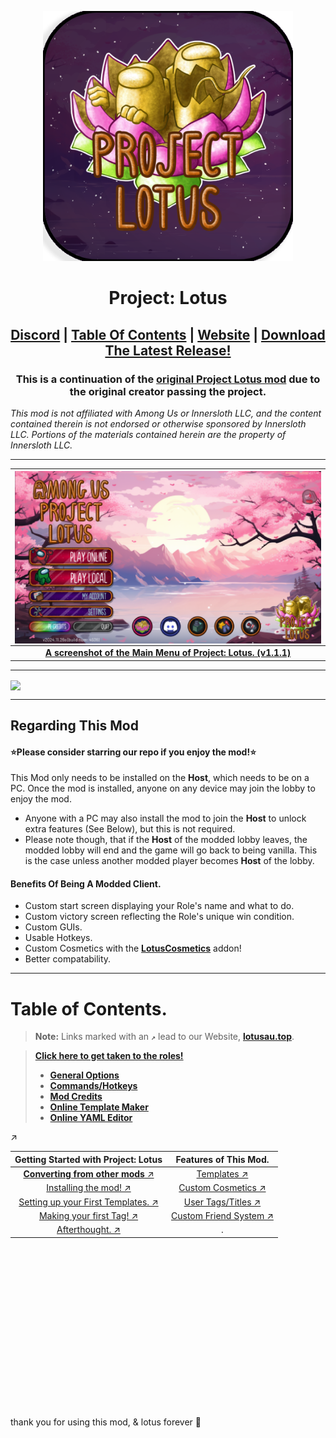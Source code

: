 <p align="center">
  <img width="400" height="400" src="./.github/logo.png">
</p>
<h1 align="center">Project: Lotus</h1>

<h2 align="center"> <a href="https://discord.gg/projectlotus">Discord</a> | <a href="#table-of-contents">Table Of Contents</a> | <a href="https://lotusau.top/">Website</a> | <a href="https://github.com/Lotus-AU/LotusContinued/releases/latest">Download The Latest Release!</a>

<h3 align="center">This is a continuation of the <a href="https://github.com/ImaMapleTree/Lotus">original Project Lotus mod</a> due to the original creator passing the project. </h3>
<i align="center">This mod is not affiliated with Among Us or Innersloth LLC, and the content contained therein is not endorsed or otherwise sponsored by Innersloth LLC. Portions of the materials contained herein are the property of Innersloth LLC.</i>

---
|        <img align="center" src="./.github/main_menu.png">            |
| :----------------------------------------------------------------:   |
| <u>**A screenshot of the Main Menu of Project: Lotus. (v1.1.1)**</u> |
---

<a href="https://discord.gg/invite/projectlotus"><img align="center" src="./.github/box_joinourdiscord (3).png"></a>

---

## Regarding This Mod

#### ⭐Please consider starring our repo if you enjoy the mod!⭐

This Mod only needs to be installed on the **Host**, which needs to be on a PC. Once the mod is installed, anyone on any device may join the lobby to enjoy the mod. <br>

- Anyone with a PC may also install the mod to join the **Host** to unlock extra features (See Below), but this is not required.
- Please note though, that if the **Host** of the modded lobby leaves, the modded lobby will end and the game will go back to being vanilla. This is the case unless another modded player becomes **Host** of the lobby.

#### Benefits Of Being A Modded Client.<br>

- Custom start screen displaying your Role's name and what to do.
- Custom victory screen reflecting the Role's unique win condition.
- Custom GUIs.
- Usable Hotkeys.
- Custom Cosmetics with the [**LotusCosmetics**](https://lotusau.top/en/features/cosmetics) addon!
- Better compatability.

---

# Table of Contents.

> **Note:** Links marked with an **`↗`** lead to our Website, [**lotusau.top**](https://lotusau.top). <br>

> [**Click here to get taken to the roles!**](https://lotusau.top/en/roles)
>
> - [**General Options**](https://lotusau.top/rd/options)
> - [**Commands/Hotkeys**](https://lotusau.top/rd/commands)
> - [**Mod Credits**](https://lotusau.top/credits)
> - [**Online Template Maker**](https://lotusau.top/templates)
> - [**Online YAML Editor**](https://lotusau.top/template-editor)

↗

|                     Getting Started with Project: Lotus                       |                    Features of This Mod.                     | 
| :-------------------------------------------------------------------------:   | :----------------------------------------------------------: | 
|   [**Converting from other mods** ↗](https://lotusau.top/rd/convert)          |     [Templates ↗](https://lotusau.top/rd/templates)          | 
|         [Installing the mod! ↗](https://lotusau.top/rd/install)               |   [Custom Cosmetics ↗](https://lotusau.top/rd/touhats)       |
| [Setting up your First Templates. ↗](https://lotusau.top/rd/f-template)       |    [User Tags/Titles ↗](https://lotusau.top/rd/tags)         |
|      [Making your first Tag! ↗](https://lotusau.top/rd/first-tag)             | [Custom Friend System ↗](https://lotusau.top/rd/friends)     |
|        [Afterthought. ↗](https://lotusau.top/rd/gs-afterthought)              |                              .                               |

<br>
<br>
<br>
<br>
<br>
<br>
<br>
<br>
<br>
<br>
<br>
<br>
<br>
<br>
<br>
<br>
thank you for using this mod, & lotus forever 🪷
